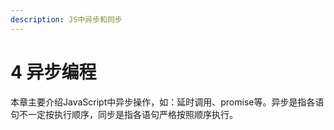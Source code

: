 ```yaml
---
description: JS中异步和同步
---
```


# 4 异步编程

本章主要介绍JavaScript中异步操作，如：延时调用、promise等。异步是指各语句不一定按执行顺序，同步是指各语句严格按照顺序执行。
